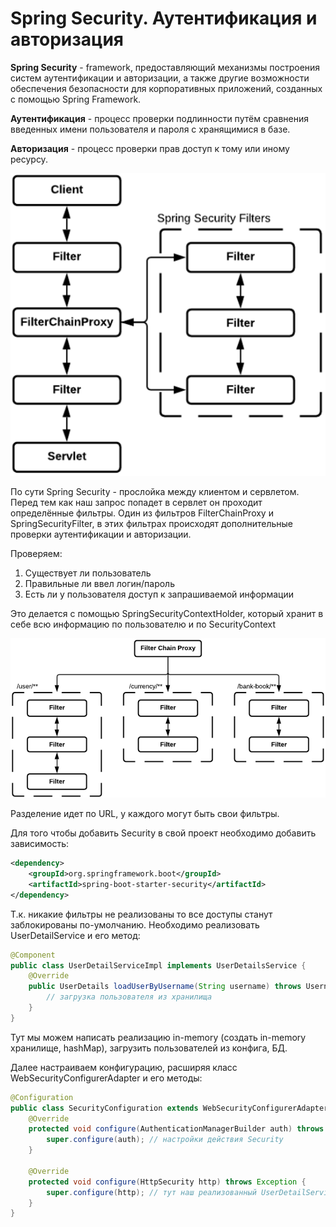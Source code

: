 # Spring Security. Аутентификация и авторизация
**Spring Security** - framework, предоставляющий механизмы построения систем аутентификации и авторизации, а также другие 
возможности обеспечения безопасности для корпоративных приложений, созданных с помощью Spring Framework.

**Аутентификация** - процесс проверки подлинности путём сравнения введенных имени пользователя и пароля с хранящимися в 
базе.

**Авторизация** - процесс проверки прав доступ к тому или иному ресурсу.

![img.png](img.png)

По сути Spring Security - прослойка между клиентом и сервлетом. Перед тем как наш запрос попадет в сервлет он проходит 
определённые фильтры. Один из фильтров FilterChainProxy и SpringSecurityFilter, в этих фильтрах происходят 
дополнительные проверки аутентификации и авторизации.

Проверяем:
1. Существует ли пользователь
2. Правильные ли ввел логин/пароль
3. Есть ли у пользователя доступ к запрашиваемой информации

Это делается с помощью SpringSecurityContextHolder, который хранит в себе всю информацию по пользователю и по
SecurityContext

![img_1.png](img_1.png)

Разделение идет по URL, у каждого могут быть свои фильтры.

Для того чтобы добавить Security в свой проект необходимо добавить зависимость:
```xml
<dependency>
    <groupId>org.springframework.boot</groupId>
    <artifactId>spring-boot-starter-security</artifactId>
</dependency>
```
Т.к. никакие фильтры не реализованы то все доступы станут заблокированы по-умолчанию. Необходимо реализовать 
UserDetailService и его метод:
```java
@Component
public class UserDetailServiceImpl implements UserDetailsService {
    @Override
    public UserDetails loadUserByUsername(String username) throws UsernameNotFoundException {
        // загрузка пользователя из хранилища
    }
}
```
Тут мы можем написать реализацию in-memory (создать in-memory хранилище, hashMap), загрузить пользователей из конфига, 
БД.

Далее настраиваем конфигурацию, расширяя класс WebSecurityConfigurerAdapter и его методы:
```java
@Configuration
public class SecurityConfiguration extends WebSecurityConfigurerAdapter {
    @Override
    protected void configure(AuthenticationManagerBuilder auth) throws Exception {
        super.configure(auth); // настройки действия Security
    }

    @Override
    protected void configure(HttpSecurity http) throws Exception {
        super.configure(http); // тут наш реализованный UserDetailService
    }
}
```